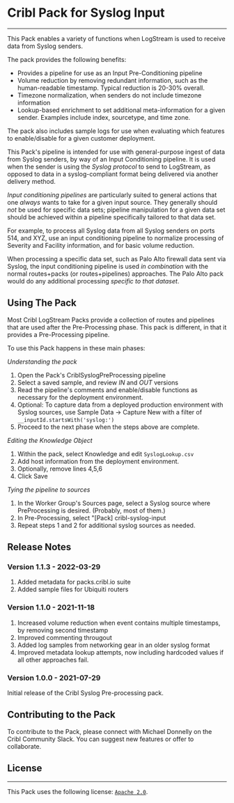 # Cribl Pack for Syslog Input
----

This Pack enables a variety of functions when LogStream is used to receive data from Syslog senders.  

The pack provides the following benefits:
* Provides a pipeline for use as an Input Pre-Conditioning pipeline
* Volume reduction by removing redundant information, such as the human-readable timestamp. Typical reduction is 20-30% overall.
* Timezone normalization, when senders do not include timezone information
* Lookup-based enrichment to set additional meta-information for a given sender.  Examples include index, sourcetype, and time zone.

The pack also includes sample logs for use when evaluating which features to enable/disable for a given customer deployment.

This Pack's pipeline is intended for use with general-purpose ingest of data from Syslog senders, by way of an Input Conditioning pipeline. It is used when the sender is using the _Syslog protocol_ to send to LogStream, as opposed to data in a syslog-compliant format being delivered via another delivery method. 

*Input conditioning pipelines* are particularly suited to general actions that one _always_ wants to take for a given input source.  They generally should _not_ be used for specific data sets; pipeline manipulation for a given data set should be achieved within a pipeline specifically tailored to that data set.

For example, to process all Syslog data from all Syslog senders on ports 514, and XYZ, use an input conditioning pipeline to normalize processing of Severity and Facility information, and for basic volume reduction.

When processing a specific data set, such as Palo Alto firewall data sent via Syslog, the input conditioning pipeline is used _in combination_ with the normal routes+packs (or routes+pipelines) approaches.  The Palo Alto pack would do any additional processing _specific to that dataset_.  

## Using The Pack

Most Cribl LogStream Packs provide a collection of routes and pipelines that are used after the Pre-Processing phase.  This pack is different, in that it provides a Pre-Processing pipeline.  

To use this Pack happens in these main phases: 

_Understanding the pack_
1. Open the Pack's CriblSyslogPreProcessing pipeline
2. Select a saved sample, and review _IN_ and _OUT_ versions
3. Read the pipeline's comments and enable/disable functions as necessary for the deployment environment.
4. Optional: To capture data from a deployed production environment with Syslog sources, use Sample Data -> Capture New with a filter of `__inputId.startsWith('syslog:')`
5. Proceed to the next phase when the steps above are complete.

_Editing the Knowledge Object_
1. Within the pack, select Knowledge and edit `SyslogLookup.csv`
2. Add host information from the deployment environment.
3. Optionally, remove lines 4,5,6
4. Click Save

_Tying the pipeline to sources_
1. In the Worker Group's Sources page, select a Syslog source where PreProcessing is desired.  (Probably, most of them.)
2. In Pre-Processing, select "[Pack] cribl-syslog-input
3. Repeat steps 1 and 2 for additional syslog sources as needed.


## Release Notes

### Version 1.1.3 - 2022-03-29
1. Added metadata for packs.cribl.io suite
2. Added sample files for Ubiquiti routers

### Version 1.1.0 - 2021-11-18
1. Increased volume reduction when event contains multiple timestamps, by removing second timestamp
2. Improved commenting througout
3. Added log samples from networking gear in an older syslog format
4. Improved metadata lookup attempts, now including hardcoded values if all other approaches fail.

### Version 1.0.0 - 2021-07-29
Initial release of the Cribl Syslog Pre-processing pack.

## Contributing to the Pack
To contribute to the Pack, please connect with Michael Donnelly on the Cribl Community Slack.  You can suggest new features or offer to collaborate.

## License
---
This Pack uses the following license: [`Apache 2.0`](https://github.com/criblio/appscope/blob/master/LICENSE).
